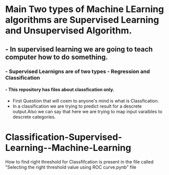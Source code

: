 # Main Two types of Machine LEarning algorithms are Supervised Learning and Unsupervised Algorithm.

## - In supervised learning we are going to teach computer how to do something.
### - Supervised Learnigns are of two types - Regression and Classification
#### - This repository has files about classfication only.

- First Question that will coem to anyone's mind is what is Classfication.
- In a classification we are trying to predict result for a descrete output.Also we can say that here we are trying to map input varaibles to descrete categories.

# Classification-Supervised-Learning--Machine-Learning
How to find right threshold for Classfifcation is present in the file called "Selecting the right threshold value using ROC curve.pynb" file
